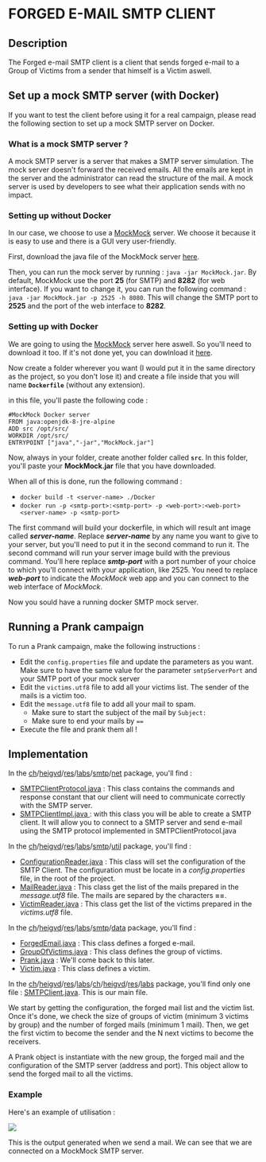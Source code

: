 # FORGED E-MAIL SMTP CLIENT

## Description

The Forged e-mail SMTP client is a client that sends forged e-mail to a Group of Victims from a sender that himself is a Victim aswell.

## Set up a mock SMTP server (with Docker)
If you want to test the client before using it for a real campaign, please read the following section to set up a mock SMTP server on Docker.

### What is a mock SMTP server ?
A mock SMTP server is a server that makes a SMTP server simulation. The mock server doesn't forward the received emails. All the emails are kept in the server and the administrator can read the structure of the mail. A mock server is used by developers to see what their application sends with no impact.

### Setting up without Docker
In our case, we choose to use a [MockMock](https://github.com/tweakers-dev/MockMock) server. We choose it because it is easy to use and there is a GUI very user-friendly.

First, download the java file of the MockMock server [here](https://github.com/tweakers-dev/MockMock/blob/master/release/MockMock.jar?raw=true).

Then, you can run the mock server by running : ``java -jar MockMock.jar``. By default, MockMock use the port **25** (for SMTP) and **8282** (for web interface). If you want to change it, you can run the following command : ``java -jar MockMock.jar -p 2525 -h 8080``. This will change the SMTP port to **2525** and the port of the web interface to **8282**.

### Setting up with Docker
We are going to using the [MockMock](https://github.com/tweakers-dev/MockMock) server here aswell. So you'll need to download it too. If it's not done yet, you can dowlnload it [here](https://github.com/tweakers-dev/MockMock/blob/master/release/MockMock.jar?raw=true).

Now create a folder wherever you want (I would put it in the same directory as the project, so you don't lose it) and create a file inside that you will name **``Dockerfile``** (without any extension).

in this file, you'll paste the following code :

```
#MockMock Docker server 
FROM java:openjdk-8-jre-alpine
ADD src /opt/src/
WORKDIR /opt/src/
ENTRYPOINT ["java","-jar","MockMock.jar"]
```

Now, always in your folder, create another folder called **``src``**. In this folder, you'll paste your **MockMock.jar** file that you have downloaded.

When all of this is done, run the following command :

- ``docker build -t <server-name> ./Docker``
- ``docker run -p <smtp-port>:<smtp-port> -p <web-port>:<web-port> <server-name> -p <smtp-port>``

The first command will build your dockerfile, in which will result ant image called ***server-name***. Replace ***server-name*** by any name you want to give to your server, but you'll need to put it in the second command to run it.
The second command will run your server image build with the previous command. You'll here replace ***smtp-port*** with a port number of your choice to which you'll connect with your application, like 2525. You need to replace ***web-port*** to indicate the *MockMock* web app and you can connect to the web interface of *MockMock*.

Now you sould have a running docker SMTP mock server.


## Running a Prank campaign
To run a Prank campaign, make the following instructions :

- Edit the ``config.properties`` file and update the parameters as you want. Make sure to have the same value for the parameter ``smtpServerPort`` and your SMTP port of your mock server
- Edit the ``victims.utf8`` file to add all your victims list. The sender of the mails is a victim too.
- Edit the ``message.utf8`` file to add all your mail to spam. 
  - Make sure to start the subject of the mail by ``Subject:  ``
  - Make sure to end your mails by ``==``
- Execute the file and prank them all !

## Implementation

In the [ch](https://github.com/mlabie/Learning-HEIGVD-RES-2018-Labo-03/tree/master/SMTPForgedEmailClient-code/src/main/java/ch)/[heigvd](https://github.com/mlabie/Learning-HEIGVD-RES-2018-Labo-03/tree/master/SMTPForgedEmailClient-code/src/main/java/ch/heigvd)/[res](https://github.com/mlabie/Learning-HEIGVD-RES-2018-Labo-03/tree/master/SMTPForgedEmailClient-code/src/main/java/ch/heigvd/res)/[labs](https://github.com/mlabie/Learning-HEIGVD-RES-2018-Labo-03/tree/master/SMTPForgedEmailClient-code/src/main/java/ch/heigvd/res/labs)/[smtp](https://github.com/mlabie/Learning-HEIGVD-RES-2018-Labo-03/tree/master/SMTPForgedEmailClient-code/src/main/java/ch/heigvd/res/labs/smtp)/[net](https://github.com/mlabie/Learning-HEIGVD-RES-2018-Labo-03/tree/master/SMTPForgedEmailClient-code/src/main/java/ch/heigvd/res/labs/smtp/net) package, you'll find :

- [SMTPClientProtocol.java](https://github.com/mlabie/Learning-HEIGVD-RES-2018-Labo-03/blob/master/SMTPForgedEmailClient-code/src/main/java/ch/heigvd/res/labs/smtp/net/protocol/SMTPClientProtocol.java) : This class contains the commands and response constant that our client will need to communicate correctly with the SMTP server.
- [SMTPClientImpl.java ](https://github.com/mlabie/Learning-HEIGVD-RES-2018-Labo-03/blob/master/SMTPForgedEmailClient-code/src/main/java/ch/heigvd/res/labs/smtp/net/client/SMTPClientImpl.java): with this class you will be able to create a SMTP client. It will allow you to connect to a SMTP server and send e-mail using the SMTP protocol implemented in SMTPClientProtocol.java

In the [ch](https://github.com/mlabie/Learning-HEIGVD-RES-2018-Labo-03/tree/master/SMTPForgedEmailClient-code/src/main/java/ch)/[heigvd](https://github.com/mlabie/Learning-HEIGVD-RES-2018-Labo-03/tree/master/SMTPForgedEmailClient-code/src/main/java/ch/heigvd)/[res](https://github.com/mlabie/Learning-HEIGVD-RES-2018-Labo-03/tree/master/SMTPForgedEmailClient-code/src/main/java/ch/heigvd/res)/[labs](https://github.com/mlabie/Learning-HEIGVD-RES-2018-Labo-03/tree/master/SMTPForgedEmailClient-code/src/main/java/ch/heigvd/res/labs)/[smtp](https://github.com/mlabie/Learning-HEIGVD-RES-2018-Labo-03/tree/master/SMTPForgedEmailClient-code/src/main/java/ch/heigvd/res/labs/smtp)/[util](https://github.com/mlabie/Learning-HEIGVD-RES-2018-Labo-03/tree/master/SMTPForgedEmailClient-code/src/main/java/ch/heigvd/res/labs/smtp/util) package, you'll find :

- [ConfigurationReader.java](https://github.com/mlabie/Learning-HEIGVD-RES-2018-Labo-03/blob/master/SMTPForgedEmailClient-code/src/main/java/ch/heigvd/res/labs/smtp/util/ConfigurationReader.java) : This class will set the configuration of the SMTP Client. The configuration must be locate in a *config.properties* file, in the root of the project.
- [MailReader.java](https://github.com/mlabie/Learning-HEIGVD-RES-2018-Labo-03/blob/master/SMTPForgedEmailClient-code/src/main/java/ch/heigvd/res/labs/smtp/util/MailReader.java) : This class get the list of the mails prepared in the *message.utf8* file. The mails are separed by the characters **==**.
- [VictimReader.java](https://github.com/mlabie/Learning-HEIGVD-RES-2018-Labo-03/blob/master/SMTPForgedEmailClient-code/src/main/java/ch/heigvd/res/labs/smtp/util/VictimReader.java) : This class get the list of the victims prepared in the *victims.utf8* file.

In the [ch](https://github.com/mlabie/Learning-HEIGVD-RES-2018-Labo-03/tree/master/SMTPForgedEmailClient-code/src/main/java/ch)/[heigvd](https://github.com/mlabie/Learning-HEIGVD-RES-2018-Labo-03/tree/master/SMTPForgedEmailClient-code/src/main/java/ch/heigvd)/[res](https://github.com/mlabie/Learning-HEIGVD-RES-2018-Labo-03/tree/master/SMTPForgedEmailClient-code/src/main/java/ch/heigvd/res)/[labs](https://github.com/mlabie/Learning-HEIGVD-RES-2018-Labo-03/tree/master/SMTPForgedEmailClient-code/src/main/java/ch/heigvd/res/labs)/[smtp](https://github.com/mlabie/Learning-HEIGVD-RES-2018-Labo-03/tree/master/SMTPForgedEmailClient-code/src/main/java/ch/heigvd/res/labs/smtp)/[data](https://github.com/mlabie/Learning-HEIGVD-RES-2018-Labo-03/tree/master/SMTPForgedEmailClient-code/src/main/java/ch/heigvd/res/labs/smtp/data) package, you'll find :

- [ForgedEmail.java](https://github.com/mlabie/Learning-HEIGVD-RES-2018-Labo-03/blob/master/SMTPForgedEmailClient-code/src/main/java/ch/heigvd/res/labs/smtp/data/ForgedEmail.java) : This class defines a forged e-mail.
- [GroupOfVictims.java](https://github.com/mlabie/Learning-HEIGVD-RES-2018-Labo-03/blob/master/SMTPForgedEmailClient-code/src/main/java/ch/heigvd/res/labs/smtp/data/GroupOfVictims.java) : This class defines the group of victims.
- [Prank.java](https://github.com/mlabie/Learning-HEIGVD-RES-2018-Labo-03/blob/master/SMTPForgedEmailClient-code/src/main/java/ch/heigvd/res/labs/smtp/data/Prank.java) : We'll come back to this later.
- [Victim.java](https://github.com/mlabie/Learning-HEIGVD-RES-2018-Labo-03/blob/master/SMTPForgedEmailClient-code/src/main/java/ch/heigvd/res/labs/smtp/data/Victim.java) : This class defines a victim.

In the [ch](https://github.com/mlabie/Learning-HEIGVD-RES-2018-Labo-03/tree/master/SMTPForgedEmailClient-code/src/main/java/ch)/[heigvd](https://github.com/mlabie/Learning-HEIGVD-RES-2018-Labo-03/tree/master/SMTPForgedEmailClient-code/src/main/java/ch/heigvd)/[res](https://github.com/mlabie/Learning-HEIGVD-RES-2018-Labo-03/tree/master/SMTPForgedEmailClient-code/src/main/java/ch/heigvd/res)/[labs](https://github.com/mlabie/Learning-HEIGVD-RES-2018-Labo-03/tree/master/SMTPForgedEmailClient-code/src/main/java/ch/heigvd/res/labs)/[ch](https://github.com/mlabie/Learning-HEIGVD-RES-2018-Labo-03/tree/master/SMTPForgedEmailClient-code/src/main/java/ch)/[heigvd](https://github.com/mlabie/Learning-HEIGVD-RES-2018-Labo-03/tree/master/SMTPForgedEmailClient-code/src/main/java/ch/heigvd)/[res](https://github.com/mlabie/Learning-HEIGVD-RES-2018-Labo-03/tree/master/SMTPForgedEmailClient-code/src/main/java/ch/heigvd/res)/[labs](https://github.com/mlabie/Learning-HEIGVD-RES-2018-Labo-03/tree/master/SMTPForgedEmailClient-code/src/main/java/ch/heigvd/res/labs) package, you'll find only one file : [SMTPClient.java](https://github.com/mlabie/Learning-HEIGVD-RES-2018-Labo-03/blob/master/SMTPForgedEmailClient-code/src/main/java/ch/heigvd/res/labs/smtp/SMTPClient.java). This is our main file.

We start by getting the configuration, the forged mail list and the victim list. Once it's done, we check the size of groups of victim (minimum 3 victims by group) and the number of forged mails (minimum 1 mail). Then, we get the first victim to become the sender and the N next victims to become the receivers.

A Prank object is instantiate with the new group, the forged mail and the configuration of the SMTP server (address and port). This object allow to send the forged mail to all the victims.

### Example

Here's an example of utilisation :

![](C:\Users\David\Desktop\RES\labo\labo03\figures\telnet.jpg)

This is the output generated when we send a mail. We can see that we are connected on a MockMock SMTP server.